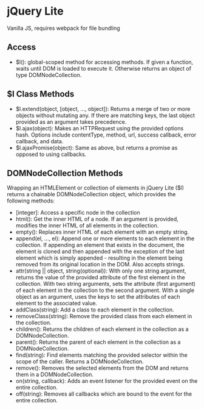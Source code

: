 # jQuery Lite
Vanilla JS, requires webpack for file bundling

## Access
- $l(): global-scoped method for accessing methods. If given a function, waits until DOM is loaded to execute it. Otherwise returns an object of type DOMNodeCollection.

## $l Class Methods
- $l.extend(object, [object, ..., object]): Returns a merge of two or more objects without mutating any. If there are matching keys, the last object provided as an argument takes precedence.
- $l.ajax(object): Makes an HTTPRequest using the provided options hash. Options include contentType, method, url, success callback, error callback, and data.
- $l.ajaxPromise(object): Same as above, but returns a promise as opposed to using callbacks.

## DOMNodeCollection Methods
Wrapping an HTMLElement or collection of elements in jQuery Lite ($l) returns a chainable DOMNodeCollection object, which provides the following methods:
- [integer]: Access a specific node in the collection
- html(): Get the inner HTML of a node. If an argument is provided, modifies the inner HTML of all elements in the collection.
- empty(): Replaces inner HTML of each element with an empty string.
- append(el, ..., el): Append one or more elements to each element in the collection. If appending an element that exists in the document, the element is cloned and then appended with the exception of the last element which is simply appended - resulting in the element being removed from its original location in the DOM. Also accepts strings.
- attr(string || object, string(optional)): With only one string argument, returns the value of the provided attribute of the first element in the collection. With two string arguments, sets the attribute (first argument) of each element in the collection to the second argument. With a single object as an argument, uses the keys to set the attributes of each element to the associated value.
- addClass(string): Add a class to each element in the collection.
- removeClass(string): Remove the provided class from each element in the collection.
- children(): Returns the children of each element in the collection as a DOMNodeCollection.
- parent(): Returns the parent of each element in the collection as a DOMNodeCollection.
- find(string): Find elements matching the provided selector within the scope of the caller. Returns a DOMNodeCollection.
- remove(): Removes the selected elements from the DOM and returns them in a DOMNodeCollection.
- on(string, callback): Adds an event listener for the provided event on the entire collection.
- off(string): Removes all callbacks which are bound to the event for the entire collection.

